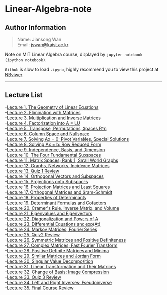 # Linear-Algebra-note

## Author Information
> Name: Jiansong Wan   
> Email: jswan@kaist.ac.kr


Note on MIT Linear Algebra course, displayed by ` jupyter notebook (ipython notebook) `. 

` Github ` is slow to load ` .ipynb `, highly recommend you to view this project at [NBviwer](http://nbviewer.jupyter.org/github/zlotus/notes-linear-algebra/blob/master/ReadMe.ipynb)

----
## Lecture List
-[Lecture 1. The Geometry of Linear Equations](lecture01.ipynb)   
-[Lecture 2. Elimination with Matrices](lecture02.ipynb)  
-[Lecture 3. Multiplication and Inverse Matrices](lecture03.ipynb)   
-[Lecture 4. Factorization into A = LU](lecture04.ipynb)   
-[Lecture 5. Transpose, Permutations, Spaces R^n](lecture05.ipynb)   
-[Lecture 6. Column Space and Nullspace](lecture06.ipynb)   
-[Lecture 7. Solving Ax = 0: Pivot Variables, Special Solutions](lecture07.ipynb)   
-[Lecture 8. Solving Ax = b: Row Reduced Form](lecture08.ipynb)  
-[Lecture 9. Independence, Basis, and Dimension](lecture09.ipynb)   
-[Lecture 10. The Four Fundamental Subspaces](lecture10.ipynb)   
-[Lecture 11. Matrix Spaces; Rank 1; Small World Graphs](lecture11.ipynb)   
-[Lecture 12. Graphs, Networks, Incidence Matrices](lecture12.ipynb)   
-[Lecture 13. Quiz 1 Review](lecture13.ipynb)   
-[Lecture 14. Orthogonal Vectors and Subspaces](lecture14.ipynb)   
-[Lecture 15. Projections onto Subspaces](lecture15.ipynb)   
-[Lecture 16. Projection Matrices and Least Squares](lecture16.ipynb)   
-[Lecture 17. Orthogonal Matrices and Gram-Schmidt](lecture17.ipynb)   
-[Lecture 18. Properties of Determinants](lecture18.ipynb)   
-[Lecture 19. Determinant Formulas and Cofactors](lecture19.ipynb)   
-[Lecture 20. Cramer's Rule, Inverse Matrix, and Volume](lecture20.ipynb)   
-[Lecture 21. Eigenvalues and Eigenvectors](lecture21.ipynb)   
-[Lecture 22. Diagonalization and Powers of A](lecture22.ipynb)   
-[Lecture 23. Differential Equations and exp(At)](lecture23.ipynb)   
-[Lecture 24. Markov Matrices; Fourier Series](lecture24.ipynb)   
-[Lecture 25. Quiz2 Review](lecture25.ipynb)   
-[Lecture 26. Symmetric Matrices and Positive Definiteness](lecture26.ipynb)   
-[Lecture 27. Complex Matrices; Fast Fourier Transform](lecture27.ipynb)   
-[Lecture 28. Positive Definite Matrices and Minima](lecture28.ipynb)   
-[Lecture 29. Similar Matrices and Jordan Form](lecture29.ipynb)   
-[Lecture 30. Singular Value Decomposition](lecture30.ipynb)   
-[Lecture 31. Linear Transformation and Their Matrices](lecture31.ipynb)   
-[Lecture 32. Change of Basis; Image Compression](lecture32.ipynb)   
-[Lecture 33. Quiz 3 Review](lecture33.ipynb)   
-[Lecture 34. Left and Right Inverses; Pseudoinverse](lecture34.ipynb)   
-[Lecture 35. Final Course Review](lecture35.ipynb)   

